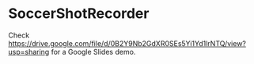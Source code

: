 # SoccerShotRecorder

Check https://drive.google.com/file/d/0B2Y9Nb2GdXR0SEs5Yi1Yd1lrNTQ/view?usp=sharing for a Google Slides demo.

